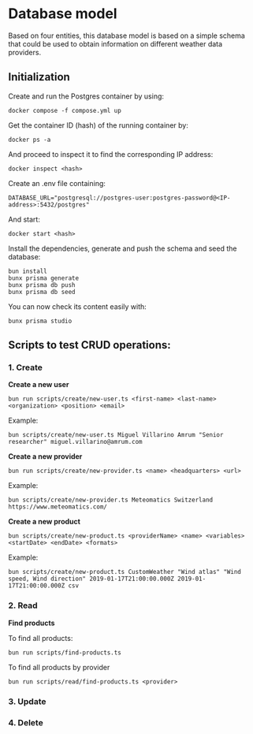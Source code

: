 # Database model

Based on four entities, this database model is based on a simple schema that could be used to obtain information on different weather data providers.

## Initialization

Create and run the Postgres container by using:

```
docker compose -f compose.yml up
```

Get the container ID (hash) of the running container by: 
``` 
docker ps -a
```

And proceed to inspect it to find the corresponding IP address:
```
docker inspect <hash>
```

Create an .env file containing:

```
DATABASE_URL="postgresql://postgres-user:postgres-password@<IP-address>:5432/postgres"
```

And start:
```
docker start <hash>
``` 

Install the dependencies, generate and push the schema and seed the database: 

```
bun install
bunx prisma generate
bunx prisma db push
bunx prisma db seed
```

You can now check its content easily with:

```
bunx prisma studio
```

## Scripts to test CRUD operations:

### 1. Create

**Create a new user**

```
bun run scripts/create/new-user.ts <first-name> <last-name> <organization> <position> <email>
```

Example:

```
bun scripts/create/new-user.ts Miguel Villarino Amrum "Senior researcher" miguel.villarino@amrum.com
```

**Create a new provider**

```
bun run scripts/create/new-provider.ts <name> <headquarters> <url>
```

Example:

```
bun scripts/create/new-provider.ts Meteomatics Switzerland https://www.meteomatics.com/
```

**Create a new product**

```
bun scripts/create/new-product.ts <providerName> <name> <variables> <startDate> <endDate> <formats>
```

Example:

```
bun scripts/create/new-product.ts CustomWeather "Wind atlas" "Wind speed, Wind direction" 2019-01-17T21:00:00.000Z 2019-01-17T21:00:00.000Z csv
```

### 2. Read

**Find products**

To find all products:
```
bun run scripts/find-products.ts
```

To find all products by provider
```
bun run scripts/read/find-products.ts <provider>
```

### 3. Update

### 4. Delete
